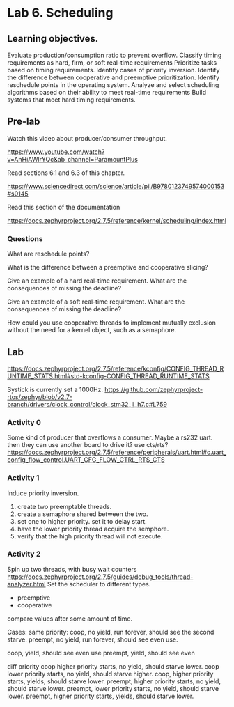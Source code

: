 # Lab 6. Scheduling

## Learning objectives.
Evaluate production/consumption ratio to prevent overflow.
Classify timing requirements as hard, firm, or soft real-time requirements
Prioritize tasks based on timing requirements.
Identify cases of priority inversion.
Identify the difference between cooperative and preemptive prioritization.
Identify reschedule points in the operating system.
Analyze and select scheduling algorithms based on their ability to meet real-time requirements
Build systems that meet hard timing requirements.

## Pre-lab
Watch this video about producer/consumer throughput.

https://www.youtube.com/watch?v=AnHiAWlrYQc&ab_channel=ParamountPlus

Read sections 6.1 and 6.3 of this chapter.

https://www.sciencedirect.com/science/article/pii/B9780123749574000153#s0145

Read this section of the documentation

https://docs.zephyrproject.org/2.7.5/reference/kernel/scheduling/index.html

### Questions
What are reschedule points?

What is the difference between a preemptive and cooperative slicing?

Give an example of a hard real-time requirement. What are the consequences of missing the deadline?

Give an example of a soft real-time requirement. What are the consequences of missing the deadline?

How could you use cooperative threads to implement mutually exclusion without the need for a kernel object, such as a semaphore.

## Lab
https://docs.zephyrproject.org/2.7.5/reference/kconfig/CONFIG_THREAD_RUNTIME_STATS.html#std-kconfig-CONFIG_THREAD_RUNTIME_STATS

Systick is currently set a 1000Hz.
https://github.com/zephyrproject-rtos/zephyr/blob/v2.7-branch/drivers/clock_control/clock_stm32_ll_h7.c#L759

### Activity 0
Some kind of producer that overflows a consumer.
Maybe a rs232 uart. then they can use another board to drive it?
use cts/rts?
https://docs.zephyrproject.org/2.7.5/reference/peripherals/uart.html#c.uart_config_flow_control.UART_CFG_FLOW_CTRL_RTS_CTS

### Activity 1
Induce priority inversion.

1. create two preemptable threads.
1. create a semaphore shared between the two.
1. set one to higher priority. set it to delay start.
1. have the lower priority thread acquire the semphore.
1. verify that the high priority thread will not execute.

### Activity 2
Spin up two threads, with busy wait counters
https://docs.zephyrproject.org/2.7.5/guides/debug_tools/thread-analyzer.html
Set the scheduler to different types.
- preemptive
- cooperative

compare values after some amount of time.

Cases:
same priority:
coop, no yield, run forever, should see the second starve.
preempt, no yield, run forever, should see even use.

coop, yield, should see even use
preempt, yield, should see even

diff priority
coop higher priority starts, no yield, should starve lower.
coop lower priority starts, no yield, should starve higher.
coop, higher priority starts, yields, should starve lower.
preempt, higher priority starts, no yield, should starve lower.
preempt, lower priority starts, no yield, should starve lower.
preempt, higher priority starts, yields, should starve lower.
